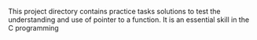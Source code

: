 This project directory contains practice tasks solutions to test the understanding and use of pointer to a function. It is an essential skill in the C programming
